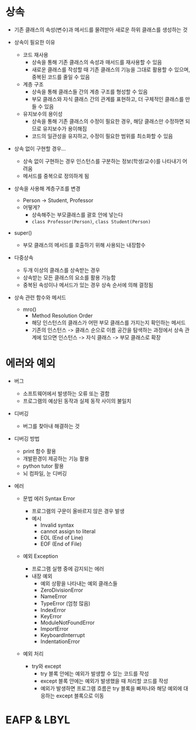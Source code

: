 # 상속
- 기존 클래스의 속성(변수)과 메서드를 물려받아 새로운 하위 클래스를 생성하는 것
- 상속이 필요한 이유
    - 코드 재사용
        - 상속을 통해 기존 클래스의 속성과 매서드를 재사용할 수 있음
        - 새로운 클래스를 작성할 때 기존 클래스의 기능을 그대로 활용할 수 있으며, 중복된 코드를 줄일 수 있음
    - 계층 구조
        - 상속을 통해 클래스들 간의 계층 구조를 형성할 수 있음
        - 부모 클래스와 자식 클래스 간의 관계를 표현하고, 더 구체적인 클래스를 만들 수 있음
    - 유지보수의 용이성
        - 상속을 통해 기존 클래스의 수정이 필요한 경우, 해당 클래스만 수정하면 되므로 유지보수가 용이해짐
        - 코드의 일관성을 유지하고, 수정이 필요한 범위를 최소화할 수 있음
- 상속 없이 구현할 경우...
    - 상속 없이 구현하는 경우 인스턴스를 구분하는 정보(학생/교수)를 나타내기 어려움
    - 메서드를 중복으로 정의하게 됨
- 상속을 사용해 계층구조를 변경
    - Person -> Student, Professor
    - 어떻게?
        - 상속해주는 부모클래스를 괄호 안에 넣는다
        - `class Professor(Person)`, `class Student(Person)`
- super()
    - 부모 클래스의 메서드를 호출하기 위해 사용되는 내장함수

- 다중상속
    - 두개 이상의 클래스를 상속받는 경우
    - 상속받는 모든 클래스의 요소를 활용 가능함
    - 중복된 속성이나 메서드가 있는 경우 상속 순서에 의해 결정됨

- 상속 관련 함수와 메서드
    - mro()
        - Method Resolution Order
        - 해당 인스턴스의 클래스가 어떤 부모 클래스를 가지는지 확인하는 메서드
        - 기존의 인스턴스 -> 클래스 순으로 이름 공간을 탐색하는 과정에서 상속 관계에 있으면 인스턴스 -> 자식 클래스 -> 부모 클래스로 확장

# 에러와 예외
- 버그
    - 소프트웨어에서 발생하는 오류 또는 결함
    - 프로그램의 예상된 동작과 실제 동작 사이의 불일치

- 디버깅
    - 버그를 찾아내 해결하는 것

- 디버깅 방법
    - print 함수 활용
    - 개발환경이 제공하는 기능 활용
    - python tutor 활용
    - 뇌 컴파일, 눈 디버깅

- 에러
    - 문법 에러 Syntax Error
        - 프로그램의 구문이 올바르지 않은 경우 발생
        - 예시
            - Invalid syntax
            - cannot assign to literal
            - EOL (End of Line)
            - EOF (End of File)

    - 예외 Exception
        - 프로그램 실행 중에 감지되는 에러
        - 내장 예외
            - 예외 상황을 나타내는 예외 클래스들
            - ZeroDivisionError
            - NameError
            - TypeError (엄청 많음)
            - IndexError
            - KeyError
            - ModuleNotFoundError
            - ImportError
            - KeyboardInterrupt
            - IndentationError
    
    - 예외 처리
        - try와 except
            - try 블록 안에는 예외가 발생할 수 있는 코드를 작성
            - except 블록 안에는 예외가 발생했을 때 처리할 코드를 작성
            - 예외가 발생하면 프로그램 흐름은 try 블록을 빠져나와 해당 예외에 대응하는 except 블록으로 이동

# EAFP & LBYL